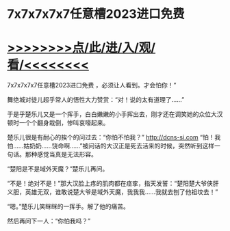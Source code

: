 # 7x7x7x7x7任意槽2023进口免费

# <a href="https://github.com/aihcr/keda/issues/1">>>>>>>>>点/此/进/入/观/看/<<<<<<<<</a>

7x7x7x7x7任意槽2023进口免费
，必须让人看到。才会怕你！”

舞绝城对徒儿超乎常人的悟性大力赞赏：“对！说的太有道理了……”

于是乎楚乐儿又是一个挥手，白白嫩嫩的小手挥出去，刚才还在调笑她的众位大汉顿时一个个翻身栽倒，惨叫哀嚎起来。

楚乐儿很是有耐心的挨个的问过去：“你怕不怕我？”
http://dcns-si.com
“怕！我怕……姑奶奶……饶命啊……”被问话的大汉正是死去活来的时候，突然听到这样一句话。那种感觉当真是无法形容。

“楚阳是不是域外天魔？”楚乐儿再问。

“不是！绝对不是！”那大汉脸上疼的肌肉都在痉挛，指天发誓：“楚阳楚大爷侠肝义胆，英雄无双，谁敢说楚大爷是域外天魔，我我我……我就去刨了他祖坟去！”

“嗯。”楚乐儿笑眯眯的一挥手。解了他的痛苦。

然后再问下一人：“你怕我吗？”
